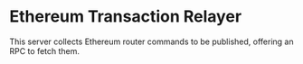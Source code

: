 # Ethereum Transaction Relayer

This server collects Ethereum router commands to be published, offering an RPC
to fetch them.
